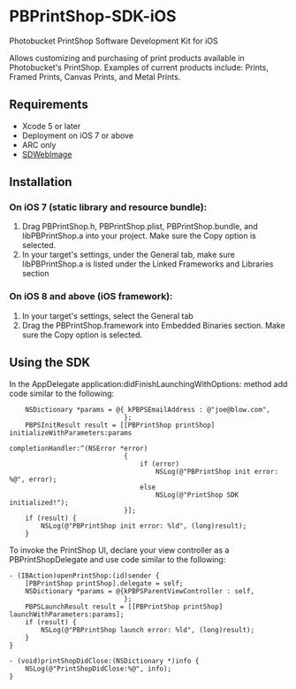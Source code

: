 # PBPrintShop-SDK-iOS
Photobucket PrintShop Software Development Kit for iOS

Allows customizing and purchasing of print products available in Photobucket's PrintShop. Examples of current products include: Prints, Framed Prints, Canvas Prints, and Metal Prints.

## Requirements
* Xcode 5 or later
* Deployment on iOS 7 or above
* ARC only
* [SDWebImage](https://github.com/rs/SDWebImage)

## Installation

### On iOS 7 (static library and resource bundle):
1. Drag PBPrintShop.h, PBPrintShop.plist, PBPrintShop.bundle, and libPBPrintShop.a into your project. Make sure the Copy option is selected.
2. In your target's settings, under the General tab, make sure libPBPrintShop.a is listed under the Linked Frameworks and Libraries section

### On iOS 8 and above (iOS framework):
1. In your target's settings, select the General tab
2. Drag the PBPrintShop.framework into Embedded Binaries section. Make sure the Copy option is selected.

## Using the SDK

In the AppDelegate application:didFinishLaunchingWithOptions: method add code similar to the following:
```obj-c
    NSDictionary *params = @{ kPBPSEmailAddress : @"joe@blow.com",
                             };
    PBPSInitResult result = [[PBPrintShop printShop] initializeWithParameters:params
                                                            completionHandler:^(NSError *error)
                             {
                                 if (error)
                                     NSLog(@"PBPrintShop init error: %@", error);
                                 else
                                     NSLog(@"PrintShop SDK initialized!");
                             }];
    if (result) {
        NSLog(@"PBPrintShop init error: %ld", (long)result);
    }
```

To invoke the PrintShop UI, declare your view controller as a PBPrintShopDelegate and use code similar to the following:
```
- (IBAction)openPrintShop:(id)sender {
    [PBPrintShop printShop].delegate = self;
    NSDictionary *params = @{kPBPSParentViewController : self,
                             };
    PBPSLaunchResult result = [[PBPrintShop printShop] launchWithParameters:params];
    if (result) {
        NSLog(@"PBPrintShop launch error: %ld", (long)result);
    }
}

- (void)printShopDidClose:(NSDictionary *)info {
    NSLog(@"PrintShopDidClose:%@", info);
}
```

